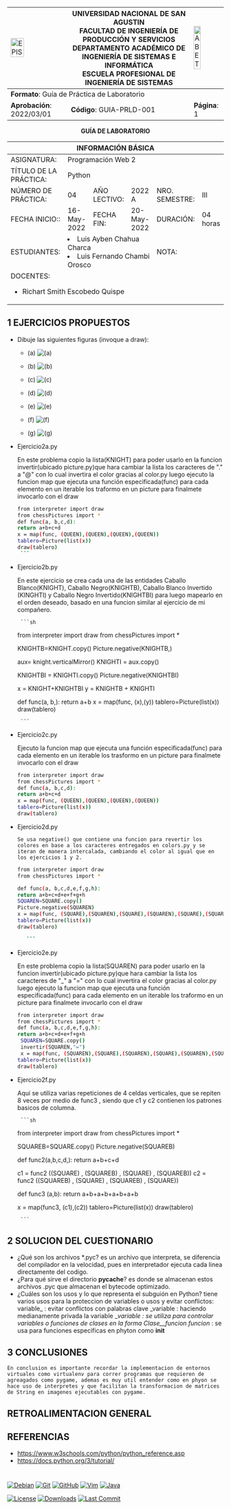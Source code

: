 <div align="center">
<table>
    <theader>
        <tr>
            <td><img src="https://github.com/rescobedoq/pw2/blob/main/epis.png?raw=true" alt="EPIS" style="width:50%; height:auto"/></td>
            <th>
                <span style="font-weight:bold;">UNIVERSIDAD NACIONAL DE SAN AGUSTIN</span><br />
                <span style="font-weight:bold;">FACULTAD DE INGENIERÍA DE PRODUCCIÓN Y SERVICIOS</span><br />
                <span style="font-weight:bold;">DEPARTAMENTO ACADÉMICO DE INGENIERÍA DE SISTEMAS E INFORMÁTICA</span><br />
                <span style="font-weight:bold;">ESCUELA PROFESIONAL DE INGENIERÍA DE SISTEMAS</span>
            </th>
            <td><img src="https://github.com/rescobedoq/pw2/blob/main/abet.png?raw=true" alt="ABET" style="width:50%; height:auto"/></td>
        </tr>
    </theader>
    <tbody>
        <tr><td colspan="3"><span style="font-weight:bold;">Formato</span>: Guía de Práctica de Laboratorio</td></tr>
        <tr><td><span style="font-weight:bold;">Aprobación</span>:  2022/03/01</td><td><span style="font-weight:bold;">Código</span>: GUIA-PRLD-001</td><td><span style="font-weight:bold;">Página</span>: 1</td></tr>
    </tbody>
</table>
</div>

<div align="center">
<span style="font-weight:bold;">GUÍA DE LABORATORIO</span><br />
</div>


<table>
<theader>
<tr><th colspan="6">INFORMACIÓN BÁSICA</th></tr>
</theader>
<tbody>
<tr><td>ASIGNATURA:</td><td colspan="5">Programación Web 2</td></tr>
<tr><td>TÍTULO DE LA PRÁCTICA:</td><td colspan="5">Python</td></tr>
<tr>
<td>NÚMERO DE PRÁCTICA:</td><td>04</td><td>AÑO LECTIVO:</td><td>2022 A</td><td>NRO. SEMESTRE:</td><td>III</td>
</tr>
<tr>
<td>FECHA INICIO::</td><td>16-May-2022</td><td>FECHA FIN:</td><td>20-May-2022</td><td>DURACIÓN:</td><td>04 horas</td>
</tr>
<td>ESTUDIANTES:</td><td colspan ="3"><li>Luis Ayben Chahua Charca</li><li>Luis Fernando Chambi Orosco</li> </td><td>NOTA:</td><td ></td>
</tr>
<tr><td colspan="6">DOCENTES:
<ul>
<li>Richart Smith Escobedo Quispe</li>
</ul>
</td>
</<tr>
</tdbody>
</table>


## 1 EJERCICIOS PROPUESTOS
-  Dibuje las siguientes figuras (invoque a draw):

    *    (a) ![(a)](imagenes/ejercicio_02_a.png)

    *    (b) ![(b)](imagenes/ejercicio_02_b.png)

    *    (c) ![(c)](imagenes/ejercicio_02_c.png)

    *    (d) ![(d)](imagenes/ejercicio_02_d.png)

    *    (e) ![(e)](imagenes/ejercicio_02_e.png)

    *    (f) ![(f)](imagenes/ejercicio_02_f.png)

    *    (g) ![(g)](imagenes/ejercicio_02_g.png)

 
  - Ejercicio2a.py

    En este problema copio la lista(KNIGHT) para poder usarlo en la funcion invertir(ubicado picture.py)que hara cambiar la lista los caracteres de "." a "@"
    con lo cual invertira el color gracias al color.py  luego ejecuto la funcion map que ejecuta una función especificada(func) para cada elemento en un iterable los traformo en un picture para finalmete invocarlo con el draw


       ```sh
     from interpreter import draw
     from chessPictures import *
      def func(a, b,c,d):
     return a+b+c+d
     x = map(func, (QUEEN),(QUEEN),(QUEEN),(QUEEN))
     tablero=Picture(list(x))
     draw(tablero)
        ```

-  Ejercicio2b.py 

    En este ejercicio se crea cada una de las entidades Caballo Blanco(KNIGHT), Caballo Negro(KNIGHTB), Caballo Blanco Invertido (KINGHTI) y Caballo Negro Invertido(KNIGHTBI) para luego mapearlo en el orden deseado, basado en una funcion similar al ejercicio de mi compañero. 

        ```sh 
     from interpreter import draw
     from chessPictures import *

     KNIGHTB=KNIGHT.copy()
     Picture.negative(KNIGHTB,)

     aux= knight.verticalMirror() 
     KNIGHTI = aux.copy()

     KNIGHTBI = KNIGHTI.copy()
     Picture.negative(KNIGHTBI)

     x = KNIGHT+KNIGHTBI
     y = KNIGHTB + KNIGHTI

     def func(a, b,):
      return a+b
     x = map(func, (x),(y))
     tablero=Picture(list(x))
     draw(tablero)
        
        ```

  -  Ejercicio2c.py

     Ejecuto la funcion map que ejecuta una función especificada(func) para cada elemento en un iterable los trasformo en un picture para finalmete invocarlo con el draw

      ```sh
     from interpreter import draw
     from chessPictures import *
      def func(a, b,c,d):
     return a+b+c+d
     x = map(func, (QUEEN),(QUEEN),(QUEEN),(QUEEN))
     tablero=Picture(list(x))
     draw(tablero)
        ```
 -  Ejercicio2d.py
    
        Se usa negative() que contiene una funcion para revertir los colores en base a los caracteres entregados en colors.py y se iteran de manera intercalada, cambiando el color al igual que en los ejercicios 1 y 2.

     ```sh
    from interpreter import draw
    from chessPictures import *

    def func(a, b,c,d,e,f,g,h):
     return a+b+c+d+e+f+g+h
    SQUAREN=SQUARE.copy()
    Picture.negative(SQUAREN)
    x = map(func, (SQUARE),(SQUAREN),(SQUARE),(SQUAREN),(SQUARE),(SQUAREN),(SQUARE),(SQUAREN))
    tablero=Picture(list(x))
    draw(tablero)

        ```


 -  Ejercicio2e.py

      En este problema copio la lista(SQUAREN) para poder usarlo en la funcion invertir(ubicado picture.py)que hara cambiar la lista los caracteres de "_" a "="
      con lo cual invertira el color gracias al color.py  luego ejecuto la funcion map que ejecuta una función especificada(func) para cada elemento en un iterable los traformo en un picture para finalmete invocarlo con el draw

     ```sh
     from interpreter import draw
     from chessPictures import *
     def func(a, b,c,d,e,f,g,h):
     return a+b+c+d+e+f+g+h
      SQUAREN=SQUARE.copy()
      invertir(SQUAREN,"=")
      x = map(func, (SQUAREN),(SQUARE),(SQUAREN),(SQUARE),(SQUAREN),(SQUARE),(SQUAREN),(SQUARE))
     tablero=Picture(list(x))
     draw(tablero)
    ```

-  Ejercicio2f.py

    Aqui se utiliza varias repeticiones de 4 celdas verticales, que se repiten 8 veces por medio de func3 , siendo que c1 y c2 contienen los patrones basicos de columna.

        ```sh
    from interpreter import draw
    from chessPictures import *

    SQUAREB=SQUARE.copy()
    Picture.negative(SQUAREB)

    def func2(a,b,c,d,):
        return a+b+c+d

    c1 = func2 ((SQUARE) , (SQUAREB) , (SQUARE) , (SQUAREB))
    c2 = func2 ((SQUAREB) , (SQUARE) , (SQUAREB) , (SQUARE))

    def func3 (a,b):
        return a+b+a+b+a+b+a+b

    x = map(func3, (c1),(c2))
    tablero=Picture(list(x))
    draw(tablero)
    
        ```


## 2 SOLUCION DEL CUESTIONARIO
-   ¿Qué son los archivos *.pyc?
    es un archivo que interpreta, se diferencia del compilador en la velocidad, pues en interpretador ejecuta cada linea directamente del codigo.
-   ¿Para qué sirve el directorio __pycache__?
    es donde se almacenan estos archivos .pyc que almacenan el bytecode optimizado.
-   ¿Cuáles son los usos y lo que representa el subguión en Python?
    tiene varios usos para la proteccion de variables o usos y evitar conflictos:
    variable_ : evitar conflictos con palabras clave
    _variable : haciendo medianamente privada la variable
    __variable : se utiliza para controlar variables o funciones de clases en la forma _Clase__funcion
    funcion__ : se usa para funciones especificas en phyton como __init__

## 3 CONCLUSIONES

    En conclusion es importante recordar la implementacion de entornos virtuales como virtualenv para correr programas que requieren de agreagados como pygame, ademas es muy util entender como en phyon se hace uso de interpretes y que facilitan la transformacion de matrices de String en imagenes ejecutables con pygame.

## RETROALIMENTACION GENERAL 



## REFERENCIAS
-   https://www.w3schools.com/python/python_reference.asp
-   https://docs.python.org/3/tutorial/
#

[license]: https://img.shields.io/github/license/rescobedoq/pw2?label=rescobedoq
[license-file]: https://github.com/rescobedoq/pw2/blob/main/LICENSE

[downloads]: https://img.shields.io/github/downloads/rescobedoq/pw2/total?label=Downloads
[releases]: https://github.com/rescobedoq/pw2/releases/

[last-commit]: https://img.shields.io/github/last-commit/rescobedoq/pw2?label=Last%20Commit

[Debian]: https://img.shields.io/badge/Debian-D70A53?style=for-the-badge&logo=debian&logoColor=white
[debian-site]: https://www.debian.org/index.es.html

[Git]: https://img.shields.io/badge/git-%23F05033.svg?style=for-the-badge&logo=git&logoColor=white
[git-site]: https://git-scm.com/

[GitHub]: https://img.shields.io/badge/github-%23121011.svg?style=for-the-badge&logo=github&logoColor=white
[github-site]: https://github.com/

[Vim]: https://img.shields.io/badge/VIM-%2311AB00.svg?style=for-the-badge&logo=vim&logoColor=white
[vim-site]: https://www.vim.org/

[Java]: https://img.shields.io/badge/java-%23ED8B00.svg?style=for-the-badge&logo=java&logoColor=white
[java-site]: https://docs.oracle.com/javase/tutorial/


[![Debian][Debian]][debian-site]
[![Git][Git]][git-site]
[![GitHub][GitHub]][github-site]
[![Vim][Vim]][vim-site]
[![Java][Java]][java-site]


[![License][license]][license-file]
[![Downloads][downloads]][releases]
[![Last Commit][last-commit]][releases]
